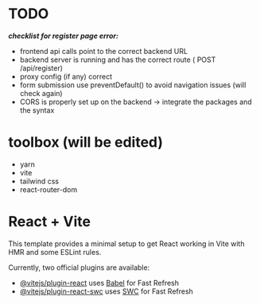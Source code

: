 # TODO
***checklist for register page error:***
- frontend api calls point to the correct backend URL
- backend server is running and has the correct route ( POST /api/register)
- proxy config (if any) correct
- form submission use preventDefault() to avoid navigation issues (will check again)
- CORS is properly set up on the backend -> integrate the packages and the syntax

# toolbox (will be edited)
- yarn 
- vite
- tailwind css
- react-router-dom



# React + Vite

This template provides a minimal setup to get React working in Vite with HMR and some ESLint rules.

Currently, two official plugins are available:

- [@vitejs/plugin-react](https://github.com/vitejs/vite-plugin-react/blob/main/packages/plugin-react/README.md) uses [Babel](https://babeljs.io/) for Fast Refresh
- [@vitejs/plugin-react-swc](https://github.com/vitejs/vite-plugin-react-swc) uses [SWC](https://swc.rs/) for Fast Refresh
